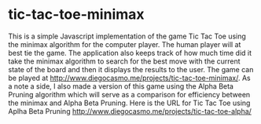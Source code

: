 tic-tac-toe-minimax
===================

This is a simple Javascript implementation of the game Tic Tac Toe using the minimax algorithm for the computer player. The human player will at best tie the game. The application also keeps track of how much time did it take the minimax algorithm to search for the best move with the current state of the board and then it displays the results to the user. The game can be played at http://www.diegocasmo.me/projects/tic-tac-toe-minimax/.
As a note a side, I also made a version of this game using the Alpha Beta Pruning algorithm which will serve as a comparison for efficiency between the minimax and Alpha Beta Pruning. Here is the URL for Tic Tac Toe using Aplha Beta Pruning http://www.diegocasmo.me/projects/tic-tac-toe-alpha/
